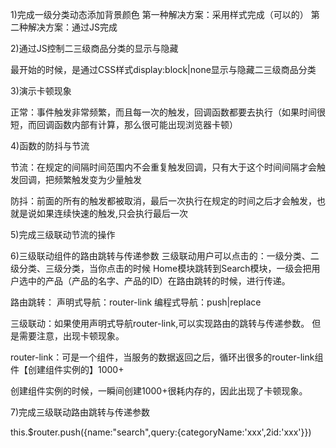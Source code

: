 1)完成一级分类动态添加背景颜色
第一种解决方案：采用样式完成（可以的）
第二种解决方案：通过JS完成




2)通过JS控制二三级商品分类的显示与隐藏

最开始的时候，是通过CSS样式display:block|none显示与隐藏二三级商品分类




3)演示卡顿现象

正常：事件触发非常频繁，而且每一次的触发，回调函数都要去执行（如果时间很短，而回调函数内部有计算，那么很可能出现浏览器卡顿）




4)函数的防抖与节流

节流：在规定的间隔时间范围内不会重复触发回调，只有大于这个时间间隔才会触发回调，把频繁触发变为少量触发

防抖：前面的所有的触发都被取消，最后一次执行在规定的时间之后才会触发，也就是说如果连续快速的触发,只会执行最后一次



5)完成三级联动节流的操作






6)三级联动组件的路由跳转与传递参数
三级联动用户可以点击的：一级分类、二级分类、三级分类，当你点击的时候
Home模块跳转到Search模块，一级会把用户选中的产品（产品的名字、产品的ID）在路由跳转的时候，进行传递。

路由跳转：
声明式导航：router-link
编程式导航：push|replace

三级联动：如果使用声明式导航router-link,可以实现路由的跳转与传递参数。
但是需要注意，出现卡顿现象。

router-link：可是一个组件，当服务的数据返回之后，循环出很多的router-link组件【创建组件实例的】1000+

创建组件实例的时候，一瞬间创建1000+很耗内存的，因此出现了卡顿现象。





7)完成三级联动路由跳转与传递参数

this.$router.push({name:"search",query:{categoryName:'xxx',2id:'xxx'}})

